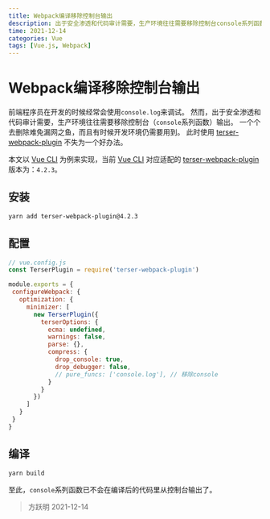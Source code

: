 ```yaml
---
title: Webpack编译移除控制台输出
description: 出于安全渗透和代码审计需要，生产环境往往需要移除控制台console系列函数的输出，逐一人肉删除显然不是好办法……
time: 2021-12-14
categories: Vue
tags: [Vue.js, Webpack]
---
```


# Webpack编译移除控制台输出

前端程序员在开发的时候经常会使用`console.log`来调试。
然而，出于安全渗透和代码审计需要，生产环境往往需要移除控制台（`console`系列函数）输出。
一个个去删除难免漏网之鱼，而且有时候开发环境仍需要用到。
此时使用 [terser-webpack-plugin] 不失为一个好办法。

本文以 [Vue CLI] 为例来实现，当前 [Vue CLI] 对应适配的 [terser-webpack-plugin] 版本为：`4.2.3`。

[terser-webpack-plugin]: https://webpack.js.org/plugins/terser-webpack-plugin/
[Vue CLI]: https://cli.vuejs.org/zh/

## 安装

 ```bash
 yarn add terser-webpack-plugin@4.2.3
 ```

 ## 配置

 ```js
 // vue.config.js
 const TerserPlugin = require('terser-webpack-plugin')

module.exports = {
  configureWebpack: {
    optimization: {
      minimizer: [
        new TerserPlugin({
          terserOptions: {
            ecma: undefined,
            warnings: false,
            parse: {},
            compress: {
              drop_console: true,
              drop_debugger: false,
              // pure_funcs: ['console.log'], // 移除console
            }
          }
        })
      ]
    }
  }
}
 ```

## 编译

```bash
yarn build
```

至此，`console`系列函数已不会在编译后的代码里从控制台输出了。

> 方跃明
> 2021-12-14
